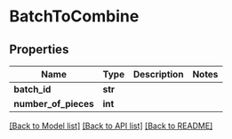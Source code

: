 # BatchToCombine

## Properties
Name | Type | Description | Notes
------------ | ------------- | ------------- | -------------
**batch_id** | **str** |  | 
**number_of_pieces** | **int** |  | 

[[Back to Model list]](../README.md#documentation-for-models) [[Back to API list]](../README.md#documentation-for-api-endpoints) [[Back to README]](../README.md)

